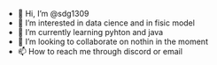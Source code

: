 - 👋 Hi, I’m @sdg1309
- 👀 I’m interested in data cience and in fisic model
- 🌱 I’m currently learning pyhton and java
- 💞️ I’m looking to collaborate on nothin in the moment
- 📫 How to reach me through discord or email

<!---
sdg1309/sdg1309 is a ✨ special ✨ repository because its `README.md` (this file) appears on your GitHub profile.
You can click the Preview link to take a look at your changes.
--->
